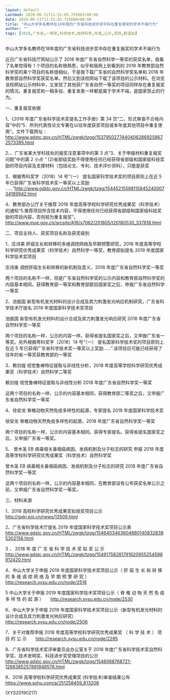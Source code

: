```yaml
---
layout: default
Lastmod: 2020-06-21T11:51:05.755881+00:00
date: 2020-06-21T11:51:03.725600+00:00
title: "中山大学多名教师在18年度的广东省科技进步奖中存在重复报奖的学术不端行为"
author: ""
tags: [2018,广东省,一等奖,科学技术,自然科学,年度,公示,项目,新语丝]
---
```


中山大学多名教师在18年度的广东省科技进步奖中存在重复报奖的学术不端行为

近日广东省科技厅网站公示了 2018 年度广东省自然科学一等奖的获奖名单，我看了名单觉得有 1 个项目的名称很熟悉，似乎和我网上到看到的 2018 年教育部自然科学奖的某个项目的名称很相似，于是我下载广东省的自然科学奖名单和 2018 年教育部自然科学奖获奖名单。然后又到该校网站下载了该项目的公示材料。在浏览该校网站公示材料中，又发现了其他获广东省自然一等奖的项目同样存在重复报奖的情况。重复报奖和一稿多投、重复发表一样都是属于学术不端，是国家禁止的行为。

一、重复报奖依据

1、《2018 年度广东省科学技术奖提名工作手册》第 34 页“二、形式审查不合格内容”中的“5．所列代表性论文专著在以往年度获奖项目或本年度其他项目中重复使用”。文件下载网址：http://www.gdstc.gov.cn/HTML/zwgk/tzgg/15379502774404062869258672573395.html

2、、广东省某大学科技处的报奖注意事项中的第 3 点“3、关于申报材料重复报奖问题”中的第 2 小点 “ (2)省部级奖励不得使用任何已经获得省部级和国家级科技奖励的项目内容及支撑材料（包括论文、专利、技术评价资料），只能是获奖

3、根据粤科奖字〔2018〕14 号“（一） 提名国家科学技术奖的项目原则上在近 5 年已获得广东省科学技术奖一等奖以上奖励 ……”http://www.gdstc.gov.cn/HTML/zwgk/tzgg/1544521559811584524000734189942.html

4、教育部办公厅关于推荐 2018 年度高等学校科学研究优秀成果奖（科学技术）的通知“5.推荐项目所含技术内容，不得使用任何已经获得省部级和国家级科技奖励的项目内容，否则视为重复报奖”。http://www.moe.gov.cn/srcsite/A16/s7062/201805/t20180530_337818.html

二、项目主持人、获奖项目名称及获奖级别

1、庄诗美 肝癌生长和转移的多维调控网络及早期预警研究，2018 年度高等学校科学研究优秀成果奖（科学技术）自然科学一等奖，教育部拟提名 2019 年度国家科学技术奖项目

庄诗美 调控肝癌生长和转移的新机制及意义，2018 年度广东省自然科学奖一等奖

两个项目的名称不一样，但是广东省自然科学奖的公示内容和教育部自然科学奖的内容基本相同。获得教育部一等奖和教育部题目国家奖之后，申报广东省自然科学一等奖

2、池振国 新型有机发光材料的设计合成及其力刺激发光响应机制研究，广东省科学技术厅提名 2019 年度国家科学技术奖项目

池振国 新型有机发光材料的设计合成及其力刺激发光响应研究 2018 年度广东省自然科学奖一等奖

两个项目的名称一样，公示的内容一样。获得省提名国家奖之后，又申报广东省一等奖。另外根据粤科奖字〔2018〕14 号“（一） 提名国家科学技术奖的项目原则上在近 5 年已获得广东省科学技术奖一等奖以上奖励……”.该项目应可能已经获得了往年的省一等奖获教育部的一等奖

3、赖剑煌 视觉鲁棒特征提取与非线性分析，2018 年度高等学校科学研究优秀成果奖（科学技术）自然科学二等奖

赖剑煌 视觉鲁棒特征提取与非线性分析 2018 年度广东省自然科学奖一等奖

这两个项目的名称一样，公示的内容基本相同，获得教育部二等奖之后，又申报广东省自然科学奖一等奖

4、徐安龙 脊椎动物天然免疫多样性的起源，专家提名 2019 年度国家科学技术奖

徐安龙 脊椎动物天然免疫多样性的起源，2018 年度广东省自然科学奖一等奖

两个项目的名称一样，公示的内容基本相同。获得专家提名。获得省提名国家奖之后，又申报广东省一等奖。

5、 曾木圣 EB 病毒相关鼻咽癌病因、发病机制及分子标志的研究 申报 2018 年度高等学校科学研究优秀成果奖（科学技术）自然科学奖

曾木圣 EB 病毒相关鼻咽癌病因、发病机制及分子标志的研究 2018 年度广东省自然科学奖一等奖

这两个项目的名称一样，公示的内容基本相同，在教育部没有公布获奖名单公示之前，又申报广东省自然科学奖一等奖。

三、材料来源

1、2018 高校科学研究优秀成果奖拟授奖项目公示　　http://gxkj.eol.cn/news/13509.html

2、广东省科学技术厅提名 2019 年度国家科学技术奖项目公示表　　http://www.gdstc.gov.cn/HTML/zwgk/tzgg/15464034636048801408328385302156.html

3 、 2018 年 度 广 东 省 科 学 技 术 奖 拟 奖 公 示　　http://www.gdstc.gov.cn/HTML/zwgk/tzgg/15491758281791620955254598912420.html

4、中山大学关于申报 2019 年度国家科学技术奖项目公示（ 肝 癌 生 长 和 转 移 的 多 维 调 控 网 络 及 早 期 预 警 研 究 ）　　http://research.sysu.edu.cn/node/2518

5 中山大学关于申报 2019 年度国家科学技术奖项目公示（ 脊 椎 动 物 天 然 免 疫 多 样 性 的 起 源 ）　　http://research.sysu.edu.cn/node/2530

6、中山大学关于申报 2019 年度国家科学技术奖项目公示（新型有机发光材料的设计合成及其力刺激发光响应研究）　　http://research.sysu.edu.cn/node/2506

7、关于对推荐申报 2018 年度高等学校科学研究优秀成果奖 （ 科 学 技 术 ） 项 目 的 公 示　　http://research.sysu.edu.cn/node/2285

8、广东省科学技术奖评审委员会办公室关于 2018 年度广东省科学技术奖自然科学奖、技术发明奖、科技进步奖受理项目的公示　　http://www.gdstc.gov.cn/HTML/zwgk/tzgg/1546068768721-1266385257891948576.html

9、2018 高等学校科学研究优秀成果奖 (科学技术)审查结果公布 https://www.sohu.com/a/251258459_613208

(XYS20190217)

